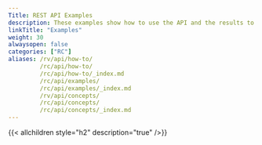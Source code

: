 ```yaml
---
Title: REST API Examples
description: These examples show how to use the API and the results to expect.
linkTitle: "Examples"
weight: 30
alwaysopen: false
categories: ["RC"]
aliases: /rv/api/how-to/
         /rc/api/how-to/
         /rc/api/how-to/_index.md
         /rc/api/examples/
         /rc/api/examples/_index.md
         /rv/api/concepts/
         /rc/api/concepts/
         /rc/api/concepts/_index.md
---
```

{{< allchildren style="h2" description="true" />}}
